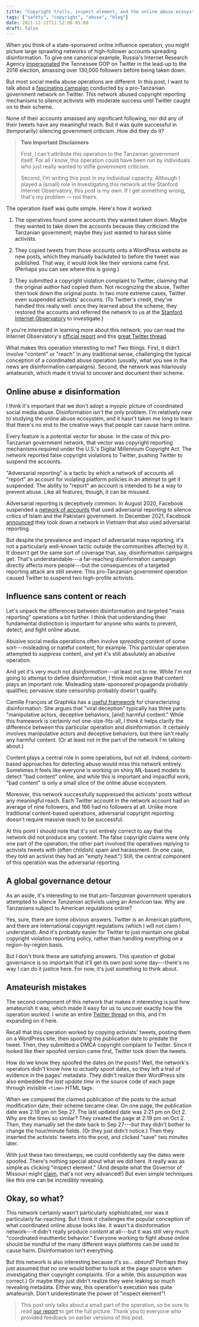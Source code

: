 ```yaml
---
title: "Copyright trolls, inspect element, and the online abuse ecosystem"
tags: ["safety", "copyright", "abuse", "blag"]
date: 2021-12-21T11:52:00-05:00
draft: false
---
```


When you think of a state-sponsored online influence operation, you might picture large sprawling networks of high-follower accounts spreading disinformation. To give one canonical example, Russia's Internet Research Agency [impersonated](https://medium.com/dfrlab/how-a-russian-troll-fooled-america-80452a4806d1) the Tennessee GOP on Twitter in the lead-up to the 2016 election, amassing over 130,000 followers before being taken down.

But most social media abuse operations are different. In this post, I want to talk about a [fascinating campaign](https://twitter.com/shelbygrossman/status/1466395068080615426) conducted by a pro-Tanzanian government network on Twitter. This network abused copyright reporting mechanisms to silence activists with moderate success until Twitter caught on to their scheme.

None of their accounts amassed any significant following, nor did any of their tweets have any meaningful reach. But it was quite successful in (temporarily) silencing government criticism. How did they do it?

> **Two Important Disclaimers**
>
> First, I can't attribute this operation to the Tanzanian government itself. For all I know, this operation could have been run by individuals who just really wanted to stifle government criticism.
>
> Second, I'm writing this post in my individual capacity. Although I played a (small) role in investigating this network at the Stanford Internet Observatory, this post is my own. If I get something wrong, that's my problem &mdash; not theirs.

The operation itself was quite simple. Here's how it worked:

1.  The operatives found some accounts they wanted taken down. Maybe they wanted to take down the accounts because they criticized the Tanzanian government; maybe they just wanted to harass some activists.

2.  They copied tweets from those accounts onto a WordPress website as new posts, which they manually backdated to before the tweet was published. That way, it would look like their versions came first. (Perhaps you can see where this is going.)

3.  They submitted a copyright violation complaint to Twitter, claiming that the original author had copied *them*. Not recognizing the abuse, Twitter then took down the original posts. In two more extreme cases, Twitter even suspended activists' accounts. (To Twitter's credit, they've handled this really well: once they learned about the scheme, they restored the accounts and referred the network to us at the [Stanford Internet Observatory](https://io.stanford.edu) to investigate.)

If you're interested in learning more about this network, you can read the Internet Observatory's [official report](https://github.com/stanfordio/publications/blob/main/20211202-tz-twitter-takedown.pdf) and this [great Twitter thread](https://twitter.com/shelbygrossman/status/1466395068080615426).

What makes this operation interesting to me? Two things. First, it didn't involve "content" or "reach" in any traditional sense, challenging the typical conception of a coordinated abuse operation (usually, what you see in the news are disinformation campaigns). Second, the network was hilariously amateurish, which made it trivial to uncover and document their scheme.

## Online abuse ≠ disinformation

I think it's important that we don't adopt a myopic picture of coordinated social media abuse. Disinformation isn't the only problem. I'm relatively new to studying the online abuse ecosystem, and it hasn't taken me long to learn that there's no end to the creative ways that people can cause harm online.

Every feature is a potential vector for abuse. In the case of this pro-Tanzanian government network, that vector was copyright reporting mechanisms required under the U.S.'s Digital Millennium Copyright Act. The network reported false copyright violations to Twitter, pushing Twitter to suspend the accounts.

"Adversarial reporting" is a tactic by which a network of accounts all "report" an account for violating platform policies in an attempt to get it suspended. The ability to "report" an account is intended to be a way to prevent abuse. Like all features, though, it can be misused.

Adversarial reporting is deceptively common. In August 2020, Facebook suspended a [network of accounts](https://cyber.fsi.stanford.edu/io/news/reporting-duty) that used adversarial reporting to silence critics of Islam and the Pakistani government. In December 2021, Facebook [announced](https://about.fb.com/wp-content/uploads/2021/12/Metas-Adversarial-Threat-Report.pdf) they took down a network in Vietnam that also used adversarial reporting.

But despite the prevalence and impact of adversarial mass reporting, it's not a particularly well-known tactic outside the communities affected by it. It doesn't get the same sort of coverage that, say, disinformation campaigns get. That's understandable---a far-reaching disinformation campaign directly affects more people---but the consequences of a targeted reporting attack are still severe. This pro-Tanzanian government operation caused Twitter to suspend two high-profile activists.

## Influence sans content or reach

Let's unpack the differences between disinformation and targeted "mass reporting" operations a bit further. I think that understanding their fundamental distinction is important for anyone who wants to prevent, detect, and fight online abuse.

Abusive social media operations often involve *spreading* content of some sort---misleading or hateful content, for example. This particular operation attempted to *suppress* content, and yet it's still absolutely an abusive operation.

And yet it's very much not *disinformation*---at least not to me. While I'm not going to attempt to define disinformation, I think most agree that content plays an important role. Misleading state-sponsored propaganda probably qualifies; pervasive state censorship probably doesn't qualify.

Camille François at Graphika has a [useful framework](https://science.house.gov/imo/media/doc/Francois%20Addendum%20to%20Testimony%20-%20ABC_Framework_2019_Sept_2019.pdf) for characterizing disinformation. She argues that "viral deception" typically has three parts: "manipulative actors, deceptive behaviors, [and] harmful content." While this framework is certainly not one-size-fits-all, I think it helps clarify the difference between this particular operation and disinformation. It certainly involves manipulative actors and deceptive behaviors, but there isn't really any harmful content. (Or at least not in the part of the network I'm talking about.)

Content plays a central role in some operations, but not all. Indeed, content-based approaches for detecting abuse would miss this network entirely. Sometimes it feels like everyone is working on shiny ML-based models to detect "bad content" online, and while this is important and impactful work, "bad content" is only a small slice of the online abuse ecosystem.

Moreover, this network successfully suppressed the activists' posts without any meaningful reach. Each Twitter account in the network account had an average of nine followers, and 166 had no followers at all. Unlike more traditional content-based operations, adversarial copyright reporting doesn't require massive reach to be successful.

At this point I should note that it's not entirely correct to say that the network did not produce any content. The false copyright claims were only one part of the operation; the other part involved the operatives replying to activists tweets with (often childish) spam and harassment. (In one case, they told an activist they had an "empty head.") Still, the central component of this operation was the adversarial reporting.

## A global governance detour

As an aside, it's interesting to me that  *pro-Tanzanian government* operators attempted to silence *Tanzanian* activists using an *American* law. Why are Tanzanians subject to American regulations online?

Yes, sure, there are some obvious answers. Twitter is an American platform, and there are international copyright regulations (which I will not claim I understand). And it's probably easier for Twitter to just maintain one global copyright violation reporting policy, rather than handling everything on a region-by-region basis.

But I don't think these are satisfying answers. This question of global governance is so important that it'll get its own post some day---there's no way I can do it justice here. For now, it's just something to think about.

## Amateurish mistakes

The second component of this network that makes it interesting is just how amateurish it was, which made it easy for us to uncover exactly how the operation worked. I wrote an entire [Twitter thread](https://twitter.com/MilesMcCain/status/1466501157254144001) on this, and I'm expanding on it here.

Recall that this operation worked by copying activists' tweets, posting them on a WordPress site, then spoofing the publication date to predate the tweet. Then, they submitted a DMCA copyright complaint to Twitter. Since it looked like their spoofed version came first, Twitter took down the tweets.

How do we know they spoofed the dates on the posts? Well, the network's operators didn't know how to *actually* spoof dates, so they left a trail of evidence in the pages' metadata. They didn't realize their WordPress site also embedded the *last update time* in the source code of each page through invisible `<time>` HTML tags.

When we compared the claimed publication of the posts to the actual modification date, their scheme became clear. On one page, the publication date was 2:19 pm on Sep 27. The last updated date was 2:21 pm on Oct 2. Why are the times so similar? They created the page at 2:19 pm on Oct 2. Then, they manually set the date back to Sep 27---but they didn't bother to change the hour/minute fields. (Or they just didn't notice.) Then they inserted the activists' tweets into the post, and clicked "save" two minutes later.

With just these two timestamps, we could confidently say the dates were spoofed. There's nothing special about what we did here. It really was as simple as clicking "inspect element." (And despite what the Governor of Missouri might [claim](https://www.nytimes.com/2021/10/15/us/missouri-st-louis-post-teachers-hack.html), that's not very advanced!) But even simple techniques like this one can be incredibly revealing.

## Okay, so what?

This network certainly wasn't particularly sophisticated, nor was it particularly far-reaching. But I think it challenges the popular conception of what coordinated online abuse looks like. It wasn't a disinformation network---it didn't really produce *content* at all---but it was still very much "coordinated inauthentic behavior." Everyone working to fight abuse online should be mindful of the many different ways platforms can be used to cause harm. Disinformation isn't everything.

But this network is also interesting because it's so... *absurd*? Perhaps they just assumed that no one would bother to look at the page source when investigating their copyright complaints. (For a while, this assumption was correct.) Or maybe they just didn't realize they were leaking so much revealing metadata. Either way, this operation's execution was quite amateurish. Don't underestimate the power of "inspect element"!

> This post only talks about a small part of the operation, so be sure to read [our report](https://github.com/stanfordio/publications/raw/main/20211202-tz-twitter-takedown.pdf) to get the full picture. Thank you to everyone who provided feedback on earlier versions of this post.